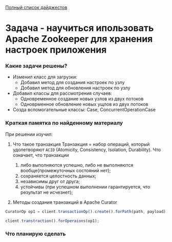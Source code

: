 [Полный список дайджестов](https://daniel55411.github.io/2018/04/29/table-of-contents/)

# Задача - научиться ипользовать Apache Zookeeper для хранения настроек приложения

### Какие задачи решены?
- Изменил класс для загрузки:
  - Добавил метод для создания настроек по узлу
  - Добавил метод для обновления настроек по узлу
- Добавил классы для рассмотрения случаев:
  - Одновременное создание новых узлов из двух потоков
  - Одноврменное обновление новых ущлов из двух потоков
- Созда вспомогательные классы: Case, ConcurrentOperationCase

### Краткая памятка по найденному материалу
При решении изучил: 
1. Что такое транзакция
  Транзакция = набор операций, который удолетворяют `ACID` (Atomicity, Consistency, Isolation, Durability).
  Что означает, что транзакции 
    1. либо выполняются успешно, либо не выполняются вообще(промежуточных состояний нет);
    2. сохраняется целостность данных; 
    3. независимы друг от друга;
    4. устойчивы (при успешном выполнении гарантируется, что результат не исчезнет);
    
2. Методы создания транзакций в Apache Curator 
  ```javascript
  CuratorOp op1 = client.transactionOp().create().forPath(path, payload);
  
  client.transtraction().forOperaions(op1);
  ```

### Что планирую сделать
  

